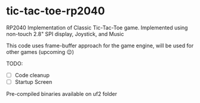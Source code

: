 # tic-tac-toe-rp2040
RP2040 Implementation of Classic Tic-Tac-Toe game. Implemented using non-touch 2.8" SPI display, Joystick, and Music

This code uses frame-buffer approach for the game engine, will be used for other games (upcoming :wink:)

TODO:
 - [ ] Code cleanup
 - [ ] Startup Screen

Pre-compiled binaries available on uf2 folder
